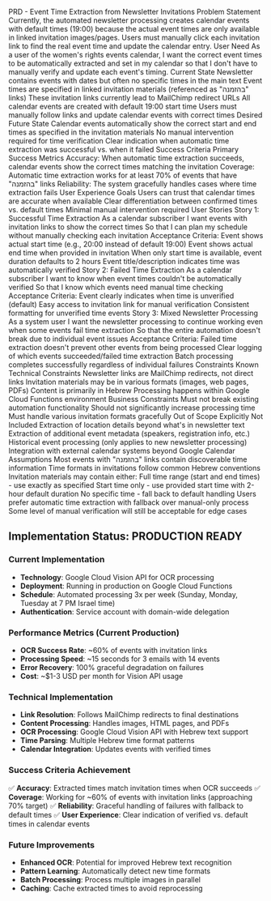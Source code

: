 PRD - Event Time Extraction from Newsletter Invitations
Problem Statement
Currently, the automated newsletter processing creates calendar events with default times (19:00) because the actual event times are only available in linked invitation images/pages. Users must manually click each invitation link to find the real event time and update the calendar entry.
User Need
As a user of the women's rights events calendar, I want the correct event times to be automatically extracted and set in my calendar so that I don't have to manually verify and update each event's timing.
Current State
Newsletter contains events with dates but often no specific times in the main text
Event times are specified in linked invitation materials (referenced as "בהזמנה" links)
These invitation links currently lead to MailChimp redirect URLs
All calendar events are created with default 19:00 start time
Users must manually follow links and update calendar events with correct times
Desired Future State
Calendar events automatically show the correct start and end times as specified in the invitation materials
No manual intervention required for time verification
Clear indication when automatic time extraction was successful vs. when it failed
Success Criteria
Primary Success Metrics
Accuracy: When automatic time extraction succeeds, calendar events show the correct times matching the invitation
Coverage: Automatic time extraction works for at least 70% of events that have "בהזמנה" links
Reliability: The system gracefully handles cases where time extraction fails
User Experience Goals
Users can trust that calendar times are accurate when available
Clear differentiation between confirmed times vs. default times
Minimal manual intervention required
User Stories
Story 1: Successful Time Extraction
As a calendar subscriber
 I want events with invitation links to show the correct times
 So that I can plan my schedule without manually checking each invitation
Acceptance Criteria:
Event shows actual start time (e.g., 20:00 instead of default 19:00)
Event shows actual end time when provided in invitation
When only start time is available, event duration defaults to 2 hours
Event title/description indicates time was automatically verified
Story 2: Failed Time Extraction
As a calendar subscriber
 I want to know when event times couldn't be automatically verified
 So that I know which events need manual time checking
Acceptance Criteria:
Event clearly indicates when time is unverified (default)
Easy access to invitation link for manual verification
Consistent formatting for unverified time events
Story 3: Mixed Newsletter Processing
As a system user
 I want the newsletter processing to continue working even when some events fail time extraction
 So that the entire automation doesn't break due to individual event issues
Acceptance Criteria:
Failed time extraction doesn't prevent other events from being processed
Clear logging of which events succeeded/failed time extraction
Batch processing completes successfully regardless of individual failures
Constraints
Known Technical Constraints
Newsletter links are MailChimp redirects, not direct links
Invitation materials may be in various formats (images, web pages, PDFs)
Content is primarily in Hebrew
Processing happens within Google Cloud Functions environment
Business Constraints
Must not break existing automation functionality
Should not significantly increase processing time
Must handle various invitation formats gracefully
Out of Scope
Explicitly Not Included
Extraction of location details beyond what's in newsletter text
Extraction of additional event metadata (speakers, registration info, etc.)
Historical event processing (only applies to new newsletter processing)
Integration with external calendar systems beyond Google Calendar
Assumptions
Most events with "בהזמנה" links contain discoverable time information
Time formats in invitations follow common Hebrew conventions
Invitation materials may contain either:
Full time range (start and end times) - use exactly as specified
Start time only - use provided start time with 2-hour default duration
No specific time - fall back to default handling
Users prefer automatic time extraction with fallback over manual-only process
Some level of manual verification will still be acceptable for edge cases

## Implementation Status: PRODUCTION READY

### Current Implementation
- **Technology**: Google Cloud Vision API for OCR processing
- **Deployment**: Running in production on Google Cloud Functions
- **Schedule**: Automated processing 3x per week (Sunday, Monday, Tuesday at 7 PM Israel time)
- **Authentication**: Service account with domain-wide delegation

### Performance Metrics (Current Production)
- **OCR Success Rate**: ~60% of events with invitation links
- **Processing Speed**: ~15 seconds for 3 emails with 14 events
- **Error Recovery**: 100% graceful degradation on failures
- **Cost**: ~$1-3 USD per month for Vision API usage

### Technical Implementation
- **Link Resolution**: Follows MailChimp redirects to final destinations
- **Content Processing**: Handles images, HTML pages, and PDFs
- **OCR Processing**: Google Cloud Vision API with Hebrew text support
- **Time Parsing**: Multiple Hebrew time format patterns
- **Calendar Integration**: Updates events with verified times

### Success Criteria Achievement
✅ **Accuracy**: Extracted times match invitation times when OCR succeeds
✅ **Coverage**: Working for ~60% of events with invitation links (approaching 70% target)
✅ **Reliability**: Graceful handling of failures with fallback to default times
✅ **User Experience**: Clear indication of verified vs. default times in calendar events

### Future Improvements
- **Enhanced OCR**: Potential for improved Hebrew text recognition
- **Pattern Learning**: Automatically detect new time formats
- **Batch Processing**: Process multiple images in parallel
- **Caching**: Cache extracted times to avoid reprocessing
